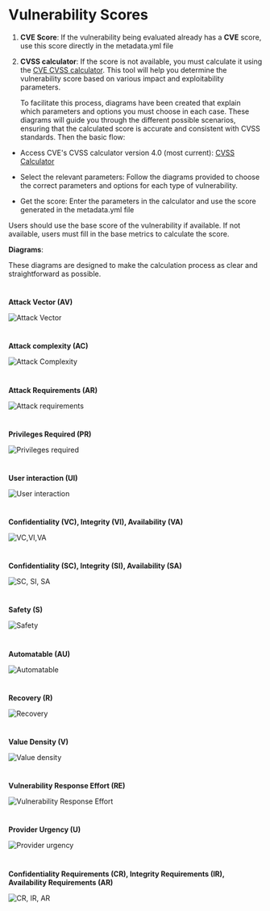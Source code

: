 # **Vulnerability Scores**
1. **CVE Score**: If the vulnerability being evaluated already has a **CVE** score, use this score directly in the metadata.yml file 


2. **CVSS calculator**: If the score is not available, you must calculate it using the [CVE CVSS calculator](https://www.first.org/cvss/calculator/4.0). This tool will help you determine the vulnerability score based on various impact and exploitability parameters.

	To facilitate this process, diagrams have been created that explain which parameters and options you must choose in each case. These diagrams will guide you through the different possible scenarios, ensuring that the calculated score is accurate and consistent with CVSS standards.
Then the basic flow:

- Access CVE's CVSS calculator version 4.0 (most current): [CVSS Calculator](https://www.first.org/cvss/calculator/4.0)
	
- Select the relevant parameters: Follow the diagrams provided to choose the correct parameters and options for each type of vulnerability.
- Get the score: Enter the parameters in the calculator and use the score generated in the metadata.yml file

Users should use the base score of the vulnerability if available. If not available, users must fill in the base metrics to calculate the score.

**Diagrams**:

These diagrams are designed to make the calculation process as clear and straightforward as possible.
#
**Attack Vector (AV)**

![Attack Vector](../images/attack_vector_diagram.png)
#
**Attack complexity (AC)**

![Attack Complexity](../images/attack_complexity_diagram.png)
#
**Attack Requirements (AR)**

![Attack requirements](../images/attack_requirements_diagram.png)
#
**Privileges Required (PR)**

![Privileges required](../images/privilegies_required_diagram.png)
#
**User interaction (UI)**

![User interaction](../images/user_interaction_diagram.png)
#
**Confidentiality (VC), Integrity (VI), Availability (VA)**

![VC,VI,VA](../images/conf_inte_avai_diagram.png)
#
**Confidentiality (SC), Integrity (SI), Availability (SA)**

![SC, SI, SA](../images/sc_si_sa_diagram.png)
#
**Safety (S)**

![Safety](../images/safety_diagram.png)
#
**Automatable (AU)**

![Automatable](../images/automatable_diagram.png)
#
**Recovery (R)**

![Recovery](../images/recovery_diagram.png)
#
**Value Density (V)**

![Value density](../images/value_density_diagram.png)
#
**Vulnerability Response Effort (RE)**

![Vulnerability Response Effort](../images/response_effort_diagram.png)
#
**Provider Urgency (U)**

![Provider urgency](../images/provider_urgency_diagram.png)
#
**Confidentiality Requirements (CR), Integrity Requirements (IR), Availability Requirements (AR)**

![CR, IR, AR](../images/cr_ir_ar_diagram.png)


